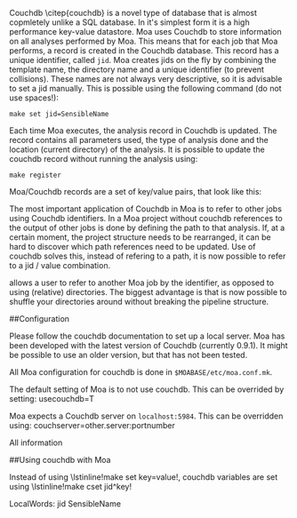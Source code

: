 Couchdb \citep{couchdb} is a novel type of database that is almost
copmletely unlike a SQL database. In it's simplest form it is a high
performance key-value datastore. Moa uses Couchdb to store information
on all analyses performed by Moa. This means that for each job that
Moa performs, a record is created in the Couchdb database. This record
has a unique identifier, called `jid`. Moa creates jids on the fly by
combining the template name, the directory name and a unique
identifier (to prevent collisions). These names are not always very
descriptive, so it is advisable to set a jid manually. This is
possible using the following command (do not use spaces!): 

    make set jid=SensibleName

Each time Moa executes, the analysis record in Couchdb is updated. The
record contains all parameters used, the type of analysis done and the
location (current directory) of the analysis. It is possible to update
the couchdb record without running the analysis using:

    make register

Moa/Couchdb records are a set of key/value pairs, that look like this:


The most important application of Couchdb in Moa is to refer to other
jobs using Couchdb identifiers. In a Moa project without couchdb
references to the output of other jobs is done by defining the path to
that analysis. If, at a certain moment, the project structure needs to
be rearranged, it can be hard to discover which path references need
to be updated. Use of couchdb solves this, instead of refering to a
path, it is now possible to refer to a jid / value combination.

 allows a user to refer to another Moa job by the
identifier, as opposed to using (relative) directories. The biggest
advantage is that is now possible to shuffle your directories around
without breaking the pipeline structure.

##Configuration

Please follow the couchdb documentation to set up a local server. Moa
has been developed with the latest version of Couchdb (currently
0.9.1). It might be possible to use an older version, but that has not
been tested.

All Moa configuration for couchdb is done in
`$MOABASE/etc/moa.conf.mk`.

The default setting of Moa is to not use couchdb. This can be
overrided by setting: 
    usecouchdb=T

Moa expects a Couchdb server on `localhost:5984`. This can be
overridden using:
    couchserver=other.server:portnumber

All information 

##Using couchdb with Moa

Instead of using \lstinline!make set key=value!, couchdb variables are
set using \lstinline!make cset jid^key!

 LocalWords:  jid SensibleName
